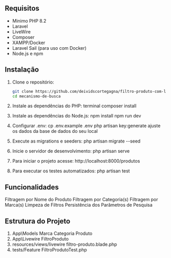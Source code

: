 ## Requisitos

- Minimo PHP 8.2
- Laravel
- LiveWire
- Composer
- XAMPP/Docker
- Laravel Sail (para uso com Docker)
- Node.js e npm

## Instalação

1. Clone o repositório:
   ```bash
   git clone https://github.com/deividscortegagna/filtro-produto-com-laravel.git
   cd mecanismo-de-busca

2. Instale as dependências do PHP:
terminal
composer install

3. Instale as dependências do Node.js:
npm install
npm run dev

4. Configurar .env:
cp .env.example .env
php artisan key:generate
ajuste os dados da base de dados do seu local

5. Execute as migrations e seeders:
php artisan migrate --seed

6. Inicie o servidor de desenvolvimento:
php artisan serve

8. Para iniciar o projeto acesse:
http://localhost:8000/produtos

7. Para executar os testes automatizados:
php artisan test

## Funcionalidades
Filtragem por Nome do Produto
Filtragem por Categoria(s)
Filtragem por Marca(s)
Limpeza de Filtros
Persistência dos Parâmetros de Pesquisa

## Estrutura do Projeto
1. App\Models
Marca
Categoria
Produto
2. App\Livewire
FiltroProduto
3. resources/views/livewire
filtro-produto.blade.php
4. tests/Feature
FiltroProdutoTest.php
